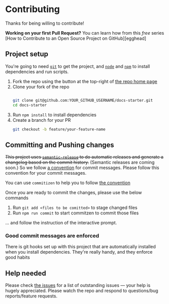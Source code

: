 # Contributing

Thanks for being willing to contribute!

**Working on your first Pull Request?** You can learn how from this *free* series
[How to Contribute to an Open Source Project on GitHub][egghead]

## Project setup

You're going to need [`git`](https://git-scm.com/) to get the project, and [`node`](https://nodejs.org/en/) and
[`npm`](https://npmjs.com/) to install dependencies and run scripts.

1. Fork the repo using the button at the top-right of [the repo home page](https://github.com/someone/docs-starter)
2. Clone your fork of the repo
   ``` sh
   
   git clone git@github.com:YOUR_GITHUB_USERNAME/docs-starter.git
   cd docs-starter
   ```
3. Run `npm install` to install dependencies
4. Create a branch for your PR
   ``` sh
   git checkout -b feature/your-feature-name
   ```

## Committing and Pushing changes

~~This project uses [`semantic-release`][semantic-release] to do automatic releases and generate a changelog based on the
commit history.~~ (Semantic releases are coming soon.) So we follow [a convention][convention] for commit messages. Please follow this convention for your
commit messages.

You can use `commitizen` to help you to follow [the convention][convention]

Once you are ready to commit the changes, please use the below commands

1. Run `git add <files to be comitted>` to stage changed files
2. Run `npm run commit` to start commitzen to commit those files

... and follow the instruction of the interactive prompt.

### Good commit messages are enforced

There is git hooks set up with this project that are automatically installed when you install dependencies. They're really handy, and they enforce good habits

## Help needed

Please check [the issues](https://github.com/somone/docs-starter/issues) for a list of outstanding issues — your help is hugely appreciated. Please watch the repo and respond to questions/bug reports/feature requests.

[semantic-release]: https://npmjs.com/package/semantic-release
[convention]: https://github.com/conventional-changelog/conventional-changelog-angular/blob/ed32559941719a130bb0327f886d6a32a8cbc2ba/convention.md
